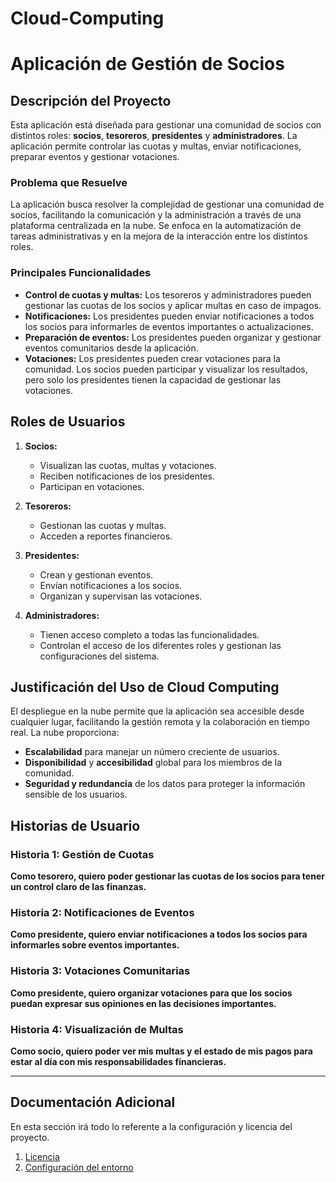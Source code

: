 # Cloud-Computing

# Aplicación de Gestión de Socios

## Descripción del Proyecto
Esta aplicación está diseñada para gestionar una comunidad de socios con distintos roles: **socios**, **tesoreros**, **presidentes** y **administradores**. La aplicación permite controlar las cuotas y multas, enviar notificaciones, preparar eventos y gestionar votaciones.

### Problema que Resuelve
La aplicación busca resolver la complejidad de gestionar una comunidad de socios, facilitando la comunicación y la administración a través de una plataforma centralizada en la nube. Se enfoca en la automatización de tareas administrativas y en la mejora de la interacción entre los distintos roles.

### Principales Funcionalidades
- **Control de cuotas y multas:** Los tesoreros y administradores pueden gestionar las cuotas de los socios y aplicar multas en caso de impagos.
- **Notificaciones:** Los presidentes pueden enviar notificaciones a todos los socios para informarles de eventos importantes o actualizaciones.
- **Preparación de eventos:** Los presidentes pueden organizar y gestionar eventos comunitarios desde la aplicación.
- **Votaciones:** Los presidentes pueden crear votaciones para la comunidad. Los socios pueden participar y visualizar los resultados, pero solo los presidentes tienen la capacidad de gestionar las votaciones.

## Roles de Usuarios
1. **Socios:**
   - Visualizan las cuotas, multas y votaciones.
   - Reciben notificaciones de los presidentes.
   - Participan en votaciones.

2. **Tesoreros:**
   - Gestionan las cuotas y multas.
   - Acceden a reportes financieros.

3. **Presidentes:**
   - Crean y gestionan eventos.
   - Envían notificaciones a los socios.
   - Organizan y supervisan las votaciones.

4. **Administradores:**
   - Tienen acceso completo a todas las funcionalidades.
   - Controlan el acceso de los diferentes roles y gestionan las configuraciones del sistema.

## Justificación del Uso de Cloud Computing
El despliegue en la nube permite que la aplicación sea accesible desde cualquier lugar, facilitando la gestión remota y la colaboración en tiempo real. La nube proporciona:
- **Escalabilidad** para manejar un número creciente de usuarios.
- **Disponibilidad** y **accesibilidad** global para los miembros de la comunidad.
- **Seguridad y redundancia** de los datos para proteger la información sensible de los usuarios.

## Historias de Usuario
### Historia 1: Gestión de Cuotas
**Como tesorero, quiero poder gestionar las cuotas de los socios para tener un control claro de las finanzas.**

### Historia 2: Notificaciones de Eventos
**Como presidente, quiero enviar notificaciones a todos los socios para informarles sobre eventos importantes.**

### Historia 3: Votaciones Comunitarias
**Como presidente, quiero organizar votaciones para que los socios puedan expresar sus opiniones en las decisiones importantes.**

### Historia 4: Visualización de Multas
**Como socio, quiero poder ver mis multas y el estado de mis pagos para estar al día con mis responsabilidades financieras.**

---

## Documentación Adicional

En esta sección irá todo lo referente a la configuración y licencia del proyecto.

1. [Licencia](/LICENSE)
2. [Configuración del entorno](/Environment_Setup.md)
